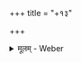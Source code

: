 +++
title = "+१३"

+++


<details><summary>मूलम् - Weber</summary>

A. Cod. Mill. - B. Bodl. Wils. 365. - C. Bodl. Wils. 453. - D. Chambers 22. - P. Paris Dev. 160.
</details>


